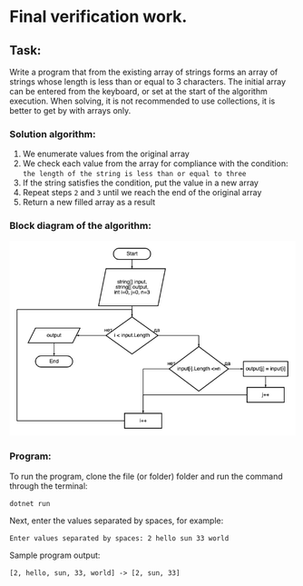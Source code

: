 # Final verification work.

## Task:
Write a program that from the existing array of strings forms an array of strings whose length is less than or equal to 3 characters. The initial array can be entered from the keyboard, or set at the start of the algorithm execution. When solving, it is not recommended to use collections, it is better to get by with arrays only.

### Solution algorithm:
1. We enumerate values from the original array
2. We check each value from the array for compliance with the condition: `the length of the string is less than or equal to three`
3. If the string satisfies the condition, put the value in a new array
4. Repeat steps `2` and `3` until we reach the end of the original array
5. Return a new filled array as a result

### Block diagram of the algorithm:
![diagram](diagram.png)

### Program:
To run the program, clone the file (or folder) folder and run the command through the terminal:
```
dotnet run
```
Next, enter the values separated by spaces, for example:
```
Enter values separated by spaces: 2 hello sun 33 world
```
Sample program output:
```
[2, hello, sun, 33, world] -> [2, sun, 33]
```
